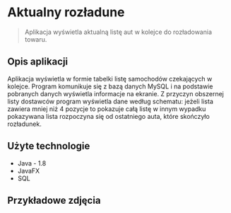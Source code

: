# Aktualny rozładune
>Aplikacja wyświetla aktualną listę aut w kolejce do rozładowania towaru.

## Opis aplikacji

Aplikacja wyświetla w formie tabelki listę samochodów czekających w kolejce. Program komunikuje się z bazą danych MySQL i na podstawie pobranych danych wyświetla informacje na ekranie. Z przyczyn obszernej listy dostawców program wyświetla dane według schematu: jeżeli lista zawiera mniej niż 4 pozycje to pokazuje całą listę w innym wypadku pokazywana lista rozpoczyna się od ostatniego auta, które skończyło rozładunek.

## Użyte technologie
* Java - 1.8
* JavaFX
* SQL

## Przykładowe zdjęcia

